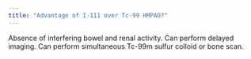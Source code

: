 ```yaml
---
title: "Advantage of I-111 over Tc-99 HMPAO?"
---
```

Absence of interfering bowel and renal activity. Can perform delayed imaging. Can perform simultaneous Tc-99m sulfur colloid or bone scan.

